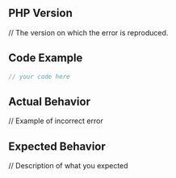 ## PHP Version

// The version on which the error is reproduced.

## Code Example

```php
// your code here
```

## Actual Behavior

// Example of incorrect error

## Expected Behavior

// Description of what you expected

